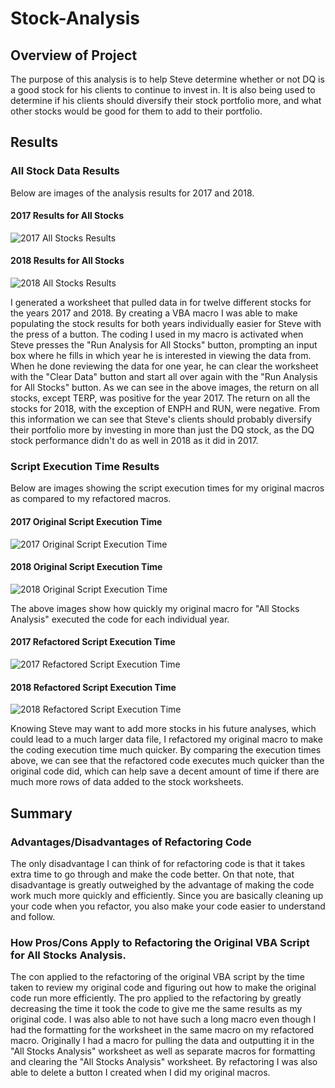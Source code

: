 # Stock-Analysis
## Overview of Project
The purpose of this analysis is to help Steve determine whether or not DQ is a good stock for his clients to continue to invest in. It is also being used to determine if his clients should diversify their stock portfolio more, and what other stocks would be good for them to add to their portfolio.

## Results

### All Stock Data Results

Below are images of the analysis results for 2017 and 2018.

#### 2017 Results for All Stocks
![2017 All Stocks Results](Resources/VBA_Challenge2017AllStocksResults.png)

#### 2018 Results for All Stocks
![2018 All Stocks Results](Resources/VBA_Challenge2018AllStocksResults.png)

I generated a worksheet that pulled data in for twelve different stocks for the years 2017 and 2018. By creating a VBA macro I was able to make populating the stock results for both years individually easier for Steve with the press of a button. The coding I used in my macro is activated when Steve presses the "Run Analysis for All Stocks" button, prompting an input box where he fills in which year he is interested in viewing the data from. When he done reviewing the data for one year, he can clear the worksheet with the "Clear Data" button and start all over again with the "Run Analysis for All Stocks" button. As we can see in the above images, the return on all stocks, except TERP, was positive for the year 2017. The return on all the stocks for 2018, with the exception of ENPH and RUN, were negative. From this information we can see that Steve's clients should probably diversify their portfolio more by investing in more than just the DQ stock, as the DQ stock performance didn't do as well in 2018 as it did in 2017. 

### Script Execution Time Results

Below are images showing the script execution times for my original macros as compared to my refactored macros.

#### 2017 Original Script Execution Time
![2017 Original Script Execution Time](Resources/VBAChallenge2017OriginalScriptTimer.png)

#### 2018 Original Script Execution Time
![2018 Original Script Execution Time](Resources/VBAChallenge2018OriginalScriptTimer.png)

The above images show how quickly my original macro for "All Stocks Analysis" executed the code for each individual year.  

#### 2017 Refactored Script Execution Time
![2017 Refactored Script Execution Time](Resources/VBA_Challenge_2017.png)

#### 2018 Refactored Script Execution Time
![2018 Refactored Script Execution Time](Resources/VBA_Challenge_2018.png)

Knowing Steve may want to add more stocks in his future analyses, which could lead to a much larger data file, I refactored my original macro to make the coding execution time much quicker. By comparing the execution times above, we can see that the refactored code executes much quicker than the original code did, which can help save a decent amount of time if there are much more rows of data added to the stock worksheets. 

## Summary

### Advantages/Disadvantages of Refactoring Code
The only disadvantage I can think of for refactoring code is that it takes extra time to go through and make the code better. On that note, that disadvantage is greatly outweighed by the advantage of making the code work much more quickly and efficiently. Since you are basically cleaning up your code when you refactor, you also make your code easier to understand and follow.

### How Pros/Cons Apply to Refactoring the Original VBA Script for All Stocks Analysis.
The con applied to the refactoring of the original VBA script by the time taken to review my original code and figuring out how to make the original code run more efficiently. The pro applied to the refactoring by greatly decreasing the time it took the code to give me the same results as my original code. I was also able to not have such a long macro even though I had the formatting for the worksheet in the same macro on my refactored macro. Originally I had a macro for pulling the data and outputting it in the "All Stocks Analysis" worksheet as well as separate macros for formatting and clearing the "All Stocks Analysis" worksheet. By refactoring I was also able to delete a button I created when I did my original macros.

